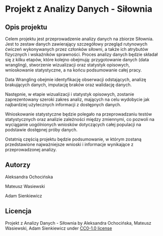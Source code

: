 # Projekt z Analizy Danych - Siłownia

## Opis projektu

Celem projektu jest przeprowadzenie analizy danych na zbiorze Siłownia. Jest to zestaw danych zawierający szczegółowy przegląd rutynowych ćwiczeń wykonywanych przez członków siłowni, a także ich atrybutów fizycznych i wskaźników sprawności. Proces analizy danych będzie składał się z kilku etapów, które kolejno obejmują: przygotowanie danych (data wrangling), stworzenie wizualizacji oraz statystyk opisowych, wnioskowanie statystyczne, a na końcu podsumowanie całej pracy.

Data Wrangling obejmie identyfikację obserwacji odstających, analizę brakujących danych, imputację braków oraz walidację danych.

Następnie, w etapie wizualizacji i statystyk opisowych, zostanie zaprezentowany szeroki zakres analiz, mających na celu wydobycie jak najbardziej użytecznych informacji z dostępnych danych.

Wnioskowanie statystyczne będzie polegało na przeprowadzaniu testów statystycznych oraz analizie zależności między zmiennymi, co pozwoli na wyciąganie uogólnionych wniosków dotyczących całej populacji na podstawie dostępnej próby danych.

Ostatnią częścią projektu będzie podsumowanie, w którym zostaną przedstawione najważniejsze wnioski i informacje wynikające z przeprowadzonej analizy.

## Autorzy

<p>Aleksandra Ochocińska</p>

<p>Mateusz Wasiewski</p>

<p>Adam Sienkiewicz</p>

## Licencja

Projekt z Analizy Danych - Siłownia by Aleksandra Ochocińska, Mateusz Wasiewski, Adam Sienkiewicz under [CC0-1.0 license](https://github.com/AdaamSienkiewicz/AnalizaDanychProjektSilownia?tab=CC0-1.0-1-ov-file#)
